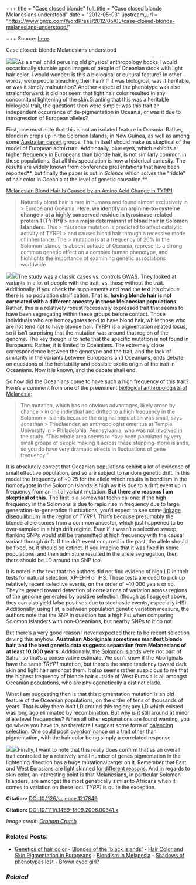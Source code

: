 +++
title = "Case closed blonde"
full_title = "Case closed blonde Melanesians understood"
date = "2012-05-03"
upstream_url = "https://www.gnxp.com/WordPress/2012/05/03/case-closed-blonde-melanesians-understood/"

+++
Source: [here](https://www.gnxp.com/WordPress/2012/05/03/case-closed-blonde-melanesians-understood/).

Case closed: blonde Melanesians understood

[![](https://i0.wp.com/blogs.discovermagazine.com/gnxp/files/2012/05/401px-Vanuatu_blonde-200x300.jpg?resize=200%2C300)![](https://i0.wp.com/blogs.discovermagazine.com/gnxp/files/2012/05/401px-Vanuatu_blonde-200x300.jpg?resize=200%2C300)](https://i0.wp.com/blogs.discovermagazine.com/gnxp/files/2012/05/401px-Vanuatu_blonde.jpg)As a small child perusing old physical anthropology books I would occasionally stumble upon images of people of Oceanian stock with light hair color. I would wonder: is this a biological or cultural feature? In other words, were people bleaching their hair? If it was biological, was it heritable, or was it simply malnutrition? Another aspect of the phenotype was also straightforward: it did not seem that light hair color resulted in any concomitant lightening of the skin.Granting that this was a heritable biological trait, the questions then were simple: was this trait an independent occurrence of de-pigmentation in Oceania, or was it due to introgression of European alleles?

First, one must note that this is not an isolated feature in Oceania. Rather, blondism crops up in the Solomon Islands, in New Guinea, as well as among some [Australian desert](https://www.gnxp.com/blog/2005/08/blonde-australian-aboriginals.php) groups. This in itself should make us skeptical of the model of European admixture. Additionally, blue eyes, which exhibits a higher frequency in Europeans than blonde hair, is not similarly common in these populations. But all this speculation is now a historical curiosity. The results are widely known from conference presentations that have been reported**, but finally the paper is out in *Science* which solves the “riddle” of hair color in Oceania at the level of genetic causation.**

[Melanesian Blond Hair Is Caused by an Amino Acid Change in TYRP1](http://www.sciencemag.org/content/336/6081/554.abstract):

> Naturally blond hair is rare in humans and found almost exclusively in > Europe and Oceania. **Here, we identify an arginine-to-cysteine change > at a highly conserved residue in tyrosinase-related protein 1 (TYRP1) > as a major determinant of blond hair in Solomon Islanders.** This > missense mutation is predicted to affect catalytic activity of TYRP1 > and causes blond hair through a recessive mode of inheritance. The > mutation is at a frequency of 26% in the Solomon Islands, is absent outside of Oceania, represents a strong common genetic effect on a complex human phenotype, and highlights the importance of examining genetic associations worldwide.

[![](https://i0.wp.com/blogs.discovermagazine.com/gnxp/files/2012/05/hair-300x300.jpg?resize=300%2C300)![](https://i0.wp.com/blogs.discovermagazine.com/gnxp/files/2012/05/hair-300x300.jpg?resize=300%2C300)](https://i0.wp.com/blogs.discovermagazine.com/gnxp/files/2012/05/hair.jpg)The study was a classic cases vs. controls [GWAS](https://www.gnxp.com/blog/2006/07/linkage-versus-association-mini-primer.php). They looked at variants in a lot of people with the trait, vs. those without the trait. Additionally, if you check the supplements and read the text it’s obvious there is no population straification. That is, **having blonde hair is not correlated with a different ancestry in these Melanesian populations.** Rather, this is a relatively robust recessively expressed trait that seems to have been segregating within these groups before contact. Those individuals who are homozygotes tend to have blond hair, while those who are not tend not to have blonde hair. [TYRP1](https://en.wikipedia.org/wiki/TYRP1#Function) is a pigmentation related locus, so it isn’t surprising that the mutation was around that region of the genome. The key though is to note that the specific mutation is not found in Europeans. Rather, it is limited to Oceanians. The extremely close correspondence between the genotype and the trait, and the lack of similarity in the variants between Europeans and Oceanians, ends debate on questions of the heritability and possible exotic origin of the trait in Oceanians. Now it is known, and the debate shall end.

So how did the Oceanians come to have such a high frequency of this trait? Here’s a comment from one of the preeminent [biological anthropologists of Melanesia](http://news.sciencemag.org/sciencenow/2012/05/the-origin-of-blond-afros-in-mel.html):

> The mutation, which has no obvious advantages, likely arose by chance > in one individual and drifted to a high frequency in the Solomon > Islands because the original population was small, says Jonathan > Friedlaender, an anthropologist emeritus at Temple University in > Philadelphia, Pennsylvania, who was not involved in the study. “This whole area seems to have been populated by very small groups of people making it across these stepping-stone islands, so you do have very dramatic effects in fluctuations of gene frequency.”

It is absolutely correct that Oceanian populations exhibit a lot of evidence of small effective population, and so are subject to random genetic drift. In this model the frequency of \~0.25 for the allele which results in bondlism in the homozygote in the Solomon islands is high as it is due to a drift event up in frequency from an initial variant mutation. **But there are reasons I am skeptical of this.** The first is a somewhat technical one: if the high frequency in the Solomons is due to rapid rise in frequency due to large generation-to-generation fluctuations, you’d expect to see some [linkage disequilibrium](https://en.wikipedia.org/wiki/Linkage_disequilibrium) in the region of *TYRP1*. That’s because presumably the blonde allele comes from a common ancestor, which just happened to be over-sampled in a high drift regime. Even if it wasn’t a selective sweep, flanking SNPs would still be transmitted at high frequency with the causal variant through drift. If the drift event occurred in the past, the allele should be fixed, or, it should be extinct. If you imagine that it was fixed in some populations, and then admixture resulted in the allele segregation, then there should be LD around the SNP too.

It is noted in the text that the authors did not find evidenc of high LD in their tests for natural selection, XP-EHH or iHS. These tests are cued to pick up relatively recent selective events, on the order of \~10,000 years or so. They’re geared toward detection of correlations of variation across regions of the genome generated by positive selection (though as I suggest above, they can also yield false positives due to stochastic events, especially iHS). Additionally, using Fst, a between population genetic variation measure, the authors note that the SNP in question has a high Fst when comparing Solomon Islanders with non-Oceanians, but nearby SNPs to it do not.

But there’s a very good reason I never expected there to be recent selection driving this anyhow: **Australian Aboriginals sometimes manifest blonde hair, and the best genetic data suggests separation from Melanesians of at least 10,000 years.** Additionally, the [Solomon Islands](https://en.wikipedia.org/wiki/Sahul_Shelf) were not part of Sahul, so that’s a conservative estimate. We don’t know if the Aboriginals have the same *TRYP1* mutation, but there’s the same tendency toward dark skin and light hair amongst them. It also seems rather suspicious to me that the highest frequency of blonde hair outside of West Eurasia is all amongst Oceanian populations, who are phylogenetically a distinct clade.

What I am suggesting then is that this pigmentation mutation is an old feature of the Oceanian populations, on the order of tens of thousands of years. That is why there isn’t LD around this region; any LD which existed was long ago eliminated by recombination. But why is it still around at minor allele level frequencies? When all other explanations are found wanting, you go where you have to, so therefore I suggest some form of [balancing selection](https://en.wikipedia.org/wiki/Balancing_selection). One could posit [overdominance](https://en.wikipedia.org/wiki/Overdominance) on a trait other than pigmentation, with the hair color being simply a correlated response.

[![](https://i0.wp.com/blogs.discovermagazine.com/gnxp/files/2012/05/AHG_341_f3-300x252.gif?resize=300%2C252)![](https://i0.wp.com/blogs.discovermagazine.com/gnxp/files/2012/05/AHG_341_f3-300x252.gif?resize=300%2C252)](https://i0.wp.com/blogs.discovermagazine.com/gnxp/files/2012/05/AHG_341_f3.gif)Finally, I want to note that this really does confirm that as an overall trait controlled by a relatively small number of genes pigmentation in the lightening direction has a huge mutational target on it. Remember that East and West Eurasians are light skinned [for different reasons](http://mbe.oxfordjournals.org/content/24/3/710.full.pdf). And in regards to skin color, an interesting point is that Melanesians, in particular Solomon Islanders, are amongst the most genetically similar to Africans when it comes to variation on these loci. *TYRP1* is quite the exception.

**Citation:** [DOI:10.1126/science.1217849](http://www.sciencemag.org/content/336/6081/554.abstract)

**Citation:** [DOI:10.1111/j.1469-1809.2006.00341.x](http://onlinelibrary.wiley.com/doi/10.1111/j.1469-1809.2006.00341.x/full)

*Image credit: [Graham Crumb](https://en.wikipedia.org/wiki/File:Vanuatu_blonde.jpg)*

### Related Posts:

- [Genetics of hair
  color](https://www.gnxp.com/WordPress/2006/10/26/genetics-of-hair-color/) - [Blondes of the 'black
  islands'](https://www.gnxp.com/WordPress/2010/08/18/blondes-of-the-black-islands/) - [Hair Color and Skin Pigmentation in
  Europeans](https://www.gnxp.com/WordPress/2008/05/17/hair-color-and-skin-pigmentation-in-europeans/) - [Blondism in
  Melanesia](https://www.gnxp.com/WordPress/2007/10/12/blondism-in-melanesia/) - [Shadows of phenotypes
  lost](https://www.gnxp.com/WordPress/2011/07/22/shadows-of-phenotypes-lost/) - [Brown eyed
  girl?](https://www.gnxp.com/WordPress/2007/11/20/brown-eyed-girl/)

### *Related*

[](https://www.addtoany.com/add_to/facebook?linkurl=https%3A%2F%2Fwww.gnxp.com%2FWordPress%2F2012%2F05%2F03%2Fcase-closed-blonde-melanesians-understood%2F&linkname=Case%20closed%3A%20blonde%20Melanesians%20understood "Facebook")[](https://www.addtoany.com/add_to/twitter?linkurl=https%3A%2F%2Fwww.gnxp.com%2FWordPress%2F2012%2F05%2F03%2Fcase-closed-blonde-melanesians-understood%2F&linkname=Case%20closed%3A%20blonde%20Melanesians%20understood "Twitter")[](https://www.addtoany.com/add_to/email?linkurl=https%3A%2F%2Fwww.gnxp.com%2FWordPress%2F2012%2F05%2F03%2Fcase-closed-blonde-melanesians-understood%2F&linkname=Case%20closed%3A%20blonde%20Melanesians%20understood "Email")[](https://www.addtoany.com/share)
